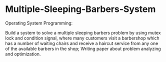# Multiple-Sleeping-Barbers-System
Operating System Programming: 

Build a system to solve a multiple sleeping barbers problem by using mutex lock and condition signal, where many customers visit a barbershop which has a number of waiting chairs and receive a haircut service from any one of the available barbers in the shop; Writing paper about problem analyzing and optimization.
